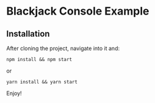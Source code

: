 # Blackjack Console Example

## Installation

After cloning the project, navigate into it and:

`npm install && npm start`

or

`yarn install && yarn start`

Enjoy!
